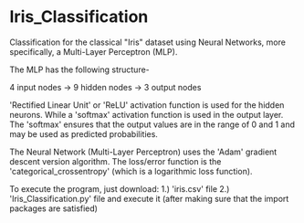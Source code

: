 # Iris_Classification
Classification for the classical "Iris" dataset using Neural Networks, more specifically, a Multi-Layer Perceptron (MLP).

The MLP has the following structure-

4 input nodes -> 9 hidden nodes -> 3 output nodes

'Rectified Linear Unit' or 'ReLU' activation function is used for the hidden neurons. While a 'softmax' activation function is used in the output layer. The 'softmax' ensures that the output values are in the range of 0 and 1 and may be used as predicted probabilities.

The Neural Network (Multi-Layer Perceptron) uses the 'Adam' gradient descent version algorithm. The loss/error function is the 'categorical_crossentropy' (which is a logarithmic loss function).

To execute the program, just download:
1.) 'iris.csv' file
2.) 'Iris_Classification.py' file and execute it (after making sure that the import packages are satisfied)
